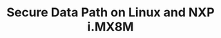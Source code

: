 ---
categories:
- bkk19
description: '> This session will present the various aspects of providing a Secure
  Data Path (SDP) implementation on Linux and NXP i.MX8M. The implementation reuses
  some components from the SDP on Android (presented in HKG18-113): <br /> - hardware
  memory protections,<br /> - secure ION heaps for VPU and display,<br /> - ION integration
  in OP-TEE and in DRM implementations.<br /> On Linux, the implementation involves
  ION integration in OpenCDM and GStreamer.<br />'
future_image:
  featured: 'true'
  path: /assets/images/featured-images/bkk19/BKK19-201.png
session_attendee_num: '4'
session_id: BKK19-201
session_room: Session Room 2 (Lotus 3-4)
session_slot:
  end_time: '2019-04-02 08:55:00'
  start_time: '2019-04-02 08:30:00'
session_speakers:
- speaker_bio: '> Alexandre Jutras is the NXP assignee in the Multimedia Working Group
    (MMWG). Alexandre has more than 12 years of experience implementing protections
    for multimedia contents. His background includes implementing Digital Right Management
    (DRM) standards and Trusted Execution Environment (TEE) firmwares. As a Linaro
    assignee, Alexandre made a significant contribution to the implementation of the
    Secure Data Path (SDP) on Android presented at Linaro Connect HKG18 by Cyrille
    Fleury (HKG18-113). He is currently involved in providing a SDP solution on Linux.'
  speaker_company: ''
  speaker_image: /assets/images/speakers/bkk19/alexandre-jutras.jpg
  speaker_location: ''
  speaker_name: Alexandre Jutras
  speaker_position: NXP, senior software engineer
  speaker_username: alexandre.jutras
session_track: Multimedia
tag: session
tags:
- Security
- Multimedia
title: Secure Data Path on Linux and NXP i.MX8M
---